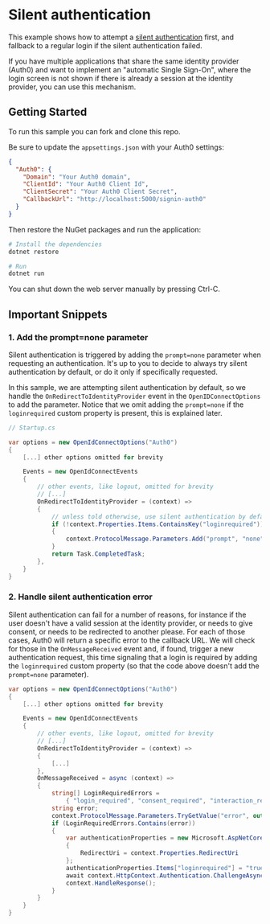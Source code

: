 # Silent authentication

This example shows how to attempt a [silent authentication](https://auth0.com/docs/api-auth/tutorials/silent-authentication) 
first, and fallback to a regular login if the silent authentication failed.

If you have multiple applications that share the same identity provider (Auth0) and
want to implement an "automatic Single Sign-On", where the login screen is not shown
if there is already a session at the identity provider, you can use this mechanism.

## Getting Started

To run this sample you can fork and clone this repo.

Be sure to update the `appsettings.json` with your Auth0 settings:

```json
{
  "Auth0": {
    "Domain": "Your Auth0 domain",
    "ClientId": "Your Auth0 Client Id",
    "ClientSecret": "Your Auth0 Client Secret",
    "CallbackUrl": "http://localhost:5000/signin-auth0"
  } 
}
```

Then restore the NuGet packages and run the application:

```bash
# Install the dependencies
dotnet restore

# Run
dotnet run
```

You can shut down the web server manually by pressing Ctrl-C.

## Important Snippets

### 1. Add the prompt=none parameter

Silent authentication is triggered by adding the `prompt=none` parameter when
requesting an authentication. It's up to you to decide to always try silent 
authentication by default, or do it only if specifically requested.

In this sample, we are attempting silent authentication by default, so we handle the
`OnRedirectToIdentityProvider` event in the `OpenIDConnectOptions` to add the parameter.
Notice that we omit adding the `prompt=none` if the `loginrequired` custom property is present, this is explained later.

```csharp
// Startup.cs

var options = new OpenIdConnectOptions("Auth0")
{
    [...] other options omitted for brevity

    Events = new OpenIdConnectEvents
    {
        // other events, like logout, omitted for brevity
        // [...]
        OnRedirectToIdentityProvider = (context) =>
        {
            // unless told otherwise, use silent authentication by default
            if (!context.Properties.Items.ContainsKey("loginrequired"))
            {
                context.ProtocolMessage.Parameters.Add("prompt", "none");
            }
            return Task.CompletedTask;
        },
    }
}
```

### 2. Handle silent authentication error

Silent authentication can fail for a number of reasons, for instance if the user doesn't have a valid session at the identity provider, or needs to give consent, or needs to be redirected to another please. 
For each of those cases, Auth0 will return a specific error to the callback URL. We will
check for those in the `OnMessageReceived` event and, if found, trigger a new
authentication request, this time signaling that a login is required by adding the `loginrequired` custom property (so that the code above doesn't add the `prompt=none` parameter).

```csharp
var options = new OpenIdConnectOptions("Auth0")
{
    [...] other options omitted for brevity

    Events = new OpenIdConnectEvents
    {
        // other events, like logout, omitted for brevity
        // [...]
        OnRedirectToIdentityProvider = (context) =>
        {
            [...]
        },
        OnMessageReceived = async (context) =>
        {
            string[] LoginRequiredErrors = 
                { "login_required", "consent_required", "interaction_required" };
            string error;
            context.ProtocolMessage.Parameters.TryGetValue("error", out error);
            if (LoginRequiredErrors.Contains(error))
            {
                var authenticationProperties = new Microsoft.AspNetCore.Http.Authentication.AuthenticationProperties()
                {
                    RedirectUri = context.Properties.RedirectUri
                };
                authenticationProperties.Items["loginrequired"] = "true";
                await context.HttpContext.Authentication.ChallengeAsync("Auth0", authenticationProperties);
                context.HandleResponse();
            }
        }
    }
}
```
